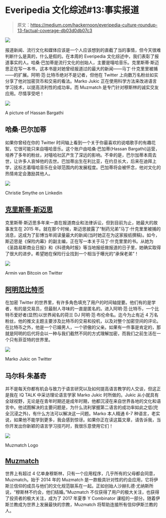 # Everipedia 文化综述#13:事实报道

> 原文：<https://medium.com/hackernoon/everipedia-culture-roundup-13-factual-coverage-db03d0db07c3>

![](img/5225134f367604121e3f67a2998ca5fb.png)

报道新闻、流行文化和媒体应该是一个人应该想到的直截了当的事情，但今天很难判断什么是真的，什么是假的。在本周的 Everipedia 文化综述中，我们表彰了报道事实的人。哈桑·巴加蒂是流行文化的创始人，主要是嘻哈音乐。克里斯蒂·斯迈思正在写一本书，这本书是对她曾经报道过的最大的新闻——马丁·什克里里被捕——的扩展。阿明·范·比特币绝对不是记者，但他在 Twitter 上向数万名粉丝如实分享了他对加密货币和交易的看法。Marko Jukic 正在使用科学方法来改进语言学习技术，以提高流利性的成功率。而 Muzmatch 是专门针对穆斯林的诚实交友应用。尽情享受吧！

![](img/4b6dc0fc83ff9dc84456270c21b520b2.png)

A picture of Hassan Bargathi

## 哈桑·巴尔加蒂

如果你曾经在你的 Twitter 时间轴上看到一个关于你最喜欢的说唱歌手的有趣花絮，它很可能只来自嘻哈音乐。这个账户由哈桑·巴加蒂(Hassan Bargathi)运营，培养了多年的粉丝，对嘻哈社区产生了深远的影响。不幸的是，巴尔加蒂本周去世，让许多人哀悼他的去世。巴加蒂出生在利比亚，在约旦长大，后来在迪拜上学，这标志着嘻哈音乐在全球范围内的发展程度。巴加蒂将会被怀念，他对文化的热情肯定会激励其他人。

![](img/7e9777d1028bb6920a24c22bd5b2cd28.png)

Christie Smythe on Linkedin

## [克里斯蒂·斯迈思](https://everipedia.org/wiki/lang_en/christie-smythe/)

克里斯蒂·斯迈思多年来一直在报道商业和法律诉讼，但到目前为止，她最大的故事发生在 2015 年。就在那个时候，斯迈思披露了“制药兄弟”马丁·什克里里被捕的消息，这成为了彭博当年阅读量最大的新闻(当时她正在为这家报纸撰稿)。如今，斯迈思是《保险内幕》的副主编，正在写一本关于马丁·什克里里的书。从她为《圣路易斯商业日报》和《科德角时报》等当地报纸做报道的日子里，她确实取得了很大的进步。希望她在保险行业找到一个相当于曝光的“承保老弟”！

![](img/43364a3a60a492fe2b40620381948336.png)

Armin van Bitcoin on Twitter

## [阿明范比特币](https://everipedia.org/wiki/lang_en/armin-van-bitcoin/)

在加密 Twitter 的世界里，有许多角色填充了用户的时间轴提要。他们有的是学者，有的是交易员，但最耐人寻味的一直是匿名的。进入阿明·范·比特币，一个比特币爱好者(显然)以世界闻名的荷兰 DJ 阿明·范·布伦命名。迄今为止有近 4 万名粉丝，他的推文主题主要涉及比特币的交易和投机，以及对整个加密空间的评论。在比特币之外，他是一个已婚男人，一个骄傲的父亲。如果有一件事是肯定的，那就是阿明的后代将会以一种与我们截然不同的方式理解加密，而我们之前生活在一个只有菲亚特的世界里。

![](img/88117353e5d54e1d899f9a798c4727e0.png)

Marko Jukic on Twitter

## 马尔科·朱基奇

并不是每天你都有机会与致力于语言研究以及如何提高语言教学的人交谈，但这正是我在 IQ TALK 中采访理论语言学家 Marko Jukic 时所做的。Jukic 从小就具有全球视野，无论是在青年时期还是成年时期，他都沉浸在来自世界各地的文化和语言中。他试图解决的主要问题是，为什么流利掌握第二语言的成功率如此之低(完全沉浸之外)，有什么方法可以解决这一问题。Marko 本人精通 6-7 种语言，老实说，如果他不能学到更多，我会感到惊讶。如果你正在读这篇文章，请告诉我，当你开发出你新颖的语言学习技巧时，我很乐意使用它们！

![](img/23f800fdec4c1224cee5e2345f59f507.png)

Muzmatch Logo

## [Muzmatch](https://everipedia.org/wiki/lang_en/muzmatch/)

世界上有超过 4 亿单身穆斯林，只有一个应用程序，几乎所有的父母都会同意，Muzmatch。始于 2014 年的 Muzmatch 是一款极具针对性的约会应用，它将伊斯兰信仰的成员与他们的文化规范联系在一起。正如创始人沙赫扎德·尤纳斯所说，“穆斯林不约会，他们结婚。”Muzmatch 不仅获得了用户的极大关注，也获得了投资者的极大关注，成为了 2017 年夏季 Y Combinator 课程的一部分。随着伊斯兰教成为世界上发展最快的宗教，Muzmatch 将帮助连接所有信仰伊斯兰教的人。